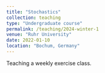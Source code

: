```yaml
---
title: "Stochastics"
collection: teaching
type: "Undergraduate course"
permalink: /teaching/2024-winter-1
venue: "Ruhr University"
date: 2022-01-10
location: "Bochum, Germany"
---
```


Teaching a weekly exercise class.